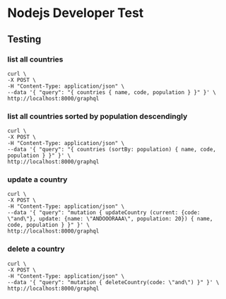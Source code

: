 # Nodejs Developer Test

## Testing

### list all countries
```
curl \
-X POST \
-H "Content-Type: application/json" \
--data '{ "query": "{ countries { name, code, population } }" }' \
http://localhost:8000/graphql
```
### list all countries sorted by population descendingly
```
curl \
-X POST \
-H "Content-Type: application/json" \
--data '{ "query": "{ countries (sortBy: population) { name, code, population } }" }' \
http://localhost:8000/graphql
```

### update a country
```
curl \
-X POST \
-H "Content-Type: application/json" \
--data '{ "query": "mutation { updateCountry (current: {code: \"and\"}, update: {name: \"ANDOOORAAA\", population: 20}) { name, code, population } }" }' \
http://localhost:8000/graphql
```

### delete a country
```
curl \
-X POST \
-H "Content-Type: application/json" \
--data '{ "query": "mutation { deleteCountry(code: \"and\") }" }' \
http://localhost:8000/graphql
```

